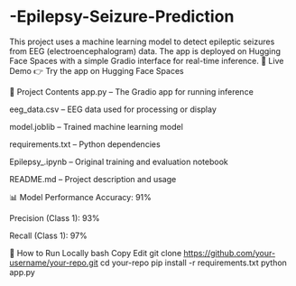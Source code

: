 # -Epilepsy-Seizure-Prediction
This project uses a machine learning model to detect epileptic seizures from EEG (electroencephalogram) data. The app is deployed on Hugging Face Spaces with a simple Gradio interface for real-time inference.
🚀 Live Demo
👉 Try the app on Hugging Face Spaces

📁 Project Contents
app.py – The Gradio app for running inference

eeg_data.csv – EEG data used for processing or display

model.joblib – Trained machine learning model

requirements.txt – Python dependencies

Epilepsy_.ipynb – Original training and evaluation notebook

README.md – Project description and usage

📊 Model Performance
Accuracy: 91%

Precision (Class 1): 93%

Recall (Class 1): 97%

🧪 How to Run Locally
bash
Copy
Edit
git clone https://github.com/your-username/your-repo.git
cd your-repo
pip install -r requirements.txt
python app.py
